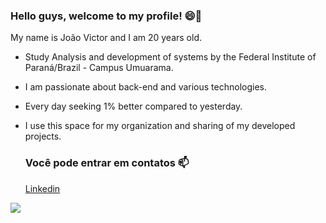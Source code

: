 ### Hello guys, welcome to my profile! 😄🖤

My name is João Victor and I am 20 years old.

- Study Analysis and development of systems by the Federal Institute of Paraná/Brazil - Campus Umuarama.
- I am passionate about back-end and various technologies.
- Every day seeking 1% better compared to yesterday.
- I use this space for my organization and sharing of my developed projects.

  ### Você pode entrar em contatos 📫

     [Linkedin](https://www.linkedin.com/in/joão-victor-de-oliveira-dos-santos-09b21820a/)
      


 ![](https://media.tenor.com/71o0pKp1BOgAAAAC/naruto.gif) 

